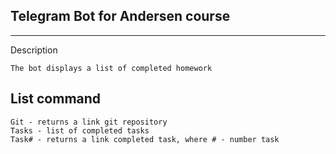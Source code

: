 ## Telegram Bot for Andersen course

---

Description

```
The bot displays a list of completed homework
```

## List command

```
Git - returns a link git repository
Tasks - list of completed tasks
Task# - returns a link completed task, where # - number task
```

